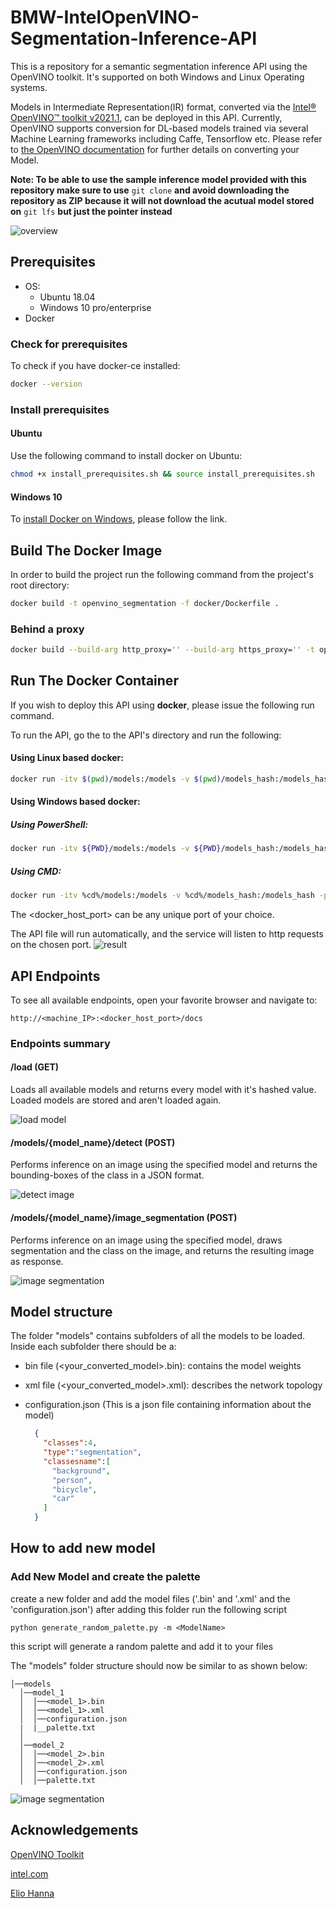 # BMW-IntelOpenVINO-Segmentation-Inference-API

This is a repository for a semantic segmentation inference API using the OpenVINO toolkit. It's supported on both Windows and Linux Operating systems.

Models in Intermediate Representation(IR) format, converted via the [Intel&reg; OpenVINO&trade; toolkit v2021.1](https://docs.openvinotoolkit.org/latest/index.html), can be deployed in this API. Currently, OpenVINO supports conversion for DL-based models trained via several Machine Learning frameworks including Caffe, Tensorflow etc. Please refer to [the OpenVINO documentation](https://docs.openvinotoolkit.org/2021.1/openvino_docs_MO_DG_prepare_model_convert_model_Converting_Model.html) for further details on converting your Model.

**Note: To be able to use the sample inference model provided with this repository make sure to use** `git clone` **and avoid downloading the repository as ZIP because it will not download the acutual model stored on** `git lfs` **but just the pointer instead**


![overview](./docs/overview.gif)

## Prerequisites

- OS:
  - Ubuntu 18.04
  - Windows 10 pro/enterprise
- Docker

### Check for prerequisites

To check if you have docker-ce installed:

```sh
docker --version
```

### Install prerequisites

#### Ubuntu

Use the following command to install docker on Ubuntu:

```sh
chmod +x install_prerequisites.sh && source install_prerequisites.sh
```

#### Windows 10

To [install Docker on Windows](https://docs.docker.com/docker-for-windows/install/), please follow the link.


## Build The Docker Image

In order to build the project run the following command from the project's root directory:

```sh
docker build -t openvino_segmentation -f docker/Dockerfile .
```
### Behind a proxy

```sh
docker build --build-arg http_proxy='' --build-arg https_proxy='' -t openvino_segmentation -f docker/Dockerfile .
```

## Run The Docker Container

If you wish to deploy this API using **docker**, please issue the following run command.

To run the API, go the to the API's directory and run the following:

#### Using Linux based docker:

```sh
docker run -itv $(pwd)/models:/models -v $(pwd)/models_hash:/models_hash -p <port_of_your_choice>:80 openvino_segmentation
```
#### Using Windows based docker:
&NewLine;
##### Using PowerShell:
```sh
docker run -itv ${PWD}/models:/models -v ${PWD}/models_hash:/models_hash -p <port_of_your_choice>:80 openvino_segmentation
```
##### Using CMD:
```sh
docker run -itv %cd%/models:/models -v %cd%/models_hash:/models_hash -p <port_of_your_choice>:80 openvino_segmentation
```
The <docker_host_port>  can be any unique port of your choice.

The API file will run automatically, and the service will listen to http requests on the chosen port.
![result](./docs/result.png)

## API Endpoints

To see all available endpoints, open your favorite browser and navigate to:

```
http://<machine_IP>:<docker_host_port>/docs
```

### Endpoints summary

#### /load (GET)

Loads all available models and returns every model with it's hashed value. Loaded models are stored and aren't loaded again.

![load model](./docs/load.gif)

#### /models/{model_name}/detect (POST)

Performs inference on an image using the specified model and returns the bounding-boxes of the class in a JSON format.

![detect image](./docs/detect.gif)

#### /models/{model_name}/image_segmentation (POST)

Performs inference on an image using the specified model, draws segmentation and the class on the image, and returns the resulting image as response.

![image segmentation](./docs/image_segmentation.gif)


## Model structure

The folder "models" contains subfolders of all the models to be loaded.
Inside each subfolder there should be a:

- bin file (<your_converted_model>.bin): contains the model weights

- xml file (<your_converted_model>.xml): describes the network topology

- configuration.json (This is a json file containing information about the model)

  ```json
    {
      "classes":4,
      "type":"segmentation",
      "classesname":[
        "background",
        "person",
        "bicycle",
        "car"
      ]
    }
  ```

## How to add new model 

### Add New Model and create the palette
create a new folder and add the model files ('.bin' and '.xml' and the 'configuration.json')
after adding this folder run the following script

```
python generate_random_palette.py -m <ModelName>
```
this script will generate a random palette and add it to your files

The "models" folder structure should now be similar to as shown below:

```shell
│──models
  │──model_1
  │  │──<model_1>.bin
  │  │──<model_1>.xml
  │  │──configuration.json
  |  |__palette.txt
  │
  │──model_2
  │  │──<model_2>.bin
  │  │──<model_2>.xml
  │  │──configuration.json
  │  │──palette.txt
```
&NewLine;
&NewLine;
![image segmentation](./docs/model_folder.png)
## Acknowledgements

[OpenVINO Toolkit](https://github.com/openvinotoolkit)

[intel.com](https://intel.com)

[Elio Hanna](https://github.com/Elio-hanna)
